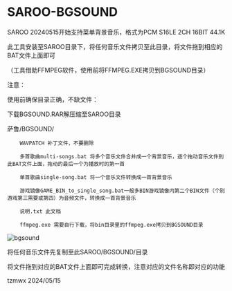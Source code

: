 # SAROO-BGSOUND
SAROO 20240515开始支持菜单背景音乐，格式为PCM S16LE 2CH 16BIT 44.1K

此工具安装至SAROO目录下，将任何音乐文件拷贝至此目录，将文件拖到相应的BAT文件上面即可

（工具借助FFMPEG软件，使用前将FFMPEG.EXE拷贝到BGSOUND目录）


注意：

使用前确保目录正确，不缺文件：

下载BGSOUND.RAR解压缩至SAROO目录

萨鲁/BGSOUND/

		WAVPATCH 补丁文件，不要删除	

		多首歌曲multi-songs.bat 将多个音乐文件合并成一个背景音乐，逐个拖动音乐文件到此BAT文件上面，拖动的最后一个为播放时的第一首
  
		单首歌曲single-song.bat 将一个音乐文件转换成一首背景音乐
  
		游戏镜像GAME_BIN_to_single_song.bat一般多BIN游戏镜像内第二个BIN文件（个别游戏第三需要或第四）为音频文件，转换成一首背景音乐
  
		说明.txt 此文档
  
		ffmpeg.exe 需要自行下载，将bin目录里的ffmpeg.exe拷贝到BGSOUND目录
  ![bgsound](https://github.com/tzmwx/SAROO-BGSOUND/assets/129564095/f9d22451-024f-4ef6-bbc5-64668c8f0d2b)

  

将任何音乐文件先复制至此SAROO/BGSOUND/目录

将文件拖到对应的BAT文件上面即可完成转换，注意对应的文件名称即对应的功能


tzmwx 2024/05/15
